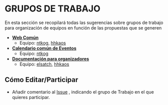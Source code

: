 # GRUPOS DE TRABAJO

En esta sección se recopilará todas las sugerencias sobre grupos de trabajo para organización de equipos en función de las propuestas que se generen


* **[Web Común](https://github.com/Comunidades-Tecnologicas/comunidades-tecnologicas.github.io/issues/2)**
  * Equipo: [ntkog](http://github.com/ntkog), [hhkaos](http://github.com/hhkaos)
* **[Calendario común de Eventos](https://github.com/Comunidades-Tecnologicas/comunidades-tecnologicas.github.io/issues/3)**
  * Equipo: [ntkog](http://github.com/ntkog)
* **[Documentación para organizadores](https://github.com/Comunidades-Tecnologicas/comunidades-tecnologicas.github.io/issues/4)**
  * Equipo: [elsatch](https://github.com/elsatch), [hhkaos](http://github.com/hhkaos)

## Cómo Editar/Participar

* Añadir comentario al [Issue](https://github.com/Comunidades-Tecnologicas/comunidades-tecnologicas.github.io/issues/1) , indicando el grupo de Trabajo en el que quieres participar.


